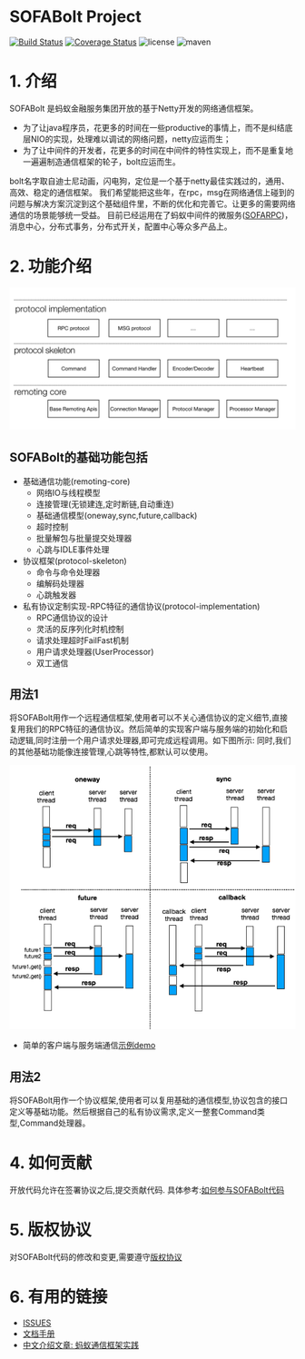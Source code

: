 # SOFABolt Project

[![Build Status](https://travis-ci.org/alipay/sofa-bolt.svg?branch=master)](https://travis-ci.org/alipay/sofa-bolt)
[![Coverage Status](https://codecov.io/gh/alipay/sofa-bolt/branch/master/graph/badge.svg)](https://codecov.io/gh/alipay/sofa-bolt)
![license](https://img.shields.io/badge/license-Apache--2.0-green.svg)
![maven](https://img.shields.io/badge/maven-v3.2.5-blue.svg)

# 1. 介绍
SOFABolt 是蚂蚁金融服务集团开放的基于Netty开发的网络通信框架。
* 为了让java程序员，花更多的时间在一些productive的事情上，而不是纠结底层NIO的实现，处理难以调试的网络问题，netty应运而生；
* 为了让中间件的开发者，花更多的时间在中间件的特性实现上，而不是重复地一遍遍制造通信框架的轮子，bolt应运而生。

bolt名字取自迪士尼动画，闪电狗，定位是一个基于netty最佳实践过的，通用、高效、稳定的通信框架。
我们希望能把这些年，在rpc，msg在网络通信上碰到的问题与解决方案沉淀到这个基础组件里，不断的优化和完善它。让更多的需要网络通信的场景能够统一受益。
目前已经运用在了蚂蚁中间件的微服务([SOFARPC](https://github.com/alipay/sofa-rpc))，消息中心，分布式事务，分布式开关，配置中心等众多产品上。

# 2. 功能介绍
![intro](./.middleware-common/intro.png)

## SOFABolt的基础功能包括
* 基础通信功能(remoting-core)
    * 网络IO与线程模型
    * 连接管理(无锁建连,定时断链,自动重连)
    * 基础通信模型(oneway,sync,future,callback)
    * 超时控制
    * 批量解包与批量提交处理器
    * 心跳与IDLE事件处理
* 协议框架(protocol-skeleton)
    * 命令与命令处理器
    * 编解码处理器
    * 心跳触发器
* 私有协议定制实现-RPC特征的通信协议(protocol-implementation)
    * RPC通信协议的设计
    * 灵活的反序列化时机控制
    * 请求处理超时FailFast机制
    * 用户请求处理器(UserProcessor)
    * 双工通信
    
## 用法1
将SOFABolt用作一个远程通信框架,使用者可以不关心通信协议的定义细节,直接复用我们的RPC特征的通信协议。然后简单的实现客户端与服务端的初始化和启动逻辑,同时注册一个用户请求处理器,即可完成远程调用。如下图所示:
同时,我们的其他基础功能像连接管理,心跳等特性,都默认可以使用。

![invoke_type](./.middleware-common/invoke_types.png)

* 简单的客户端与服务端通信[示例demo](https://github.com/alipay/sofa-bolt/tree/master/src/test/java/com/alipay/remoting/demo)

## 用法2
将SOFABolt用作一个协议框架,使用者可以复用基础的通信模型,协议包含的接口定义等基础功能。然后根据自己的私有协议需求,定义一整套Command类型,Command处理器。

# 4. 如何贡献
开放代码允许在签署协议之后,提交贡献代码.
具体参考:[如何参与SOFABolt代码](./CONTRIBUTING.md)

# 5. 版权协议
对SOFABolt代码的修改和变更,需要遵守[版权协议](./LICENSE)

# 6. 有用的链接
* [ISSUES](https://github.com/alipay/sofa-bolt/issues)
* [文档手册](https://github.com/alipay/sofa-bolt/wiki/SOFA-Bolt-Handbook)
* [中文介绍文章: 蚂蚁通信框架实践](http://mp.weixin.qq.com/s/JRsbK1Un2av9GKmJ8DK7IQ)